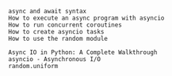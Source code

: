 
    async and await syntax
    How to execute an async program with asyncio
    How to run concurrent coroutines
    How to create asyncio tasks
    How to use the random module

    Async IO in Python: A Complete Walkthrough
    asyncio - Asynchronous I/O
    random.uniform
